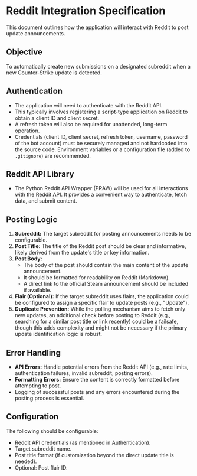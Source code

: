 # Reddit Integration Specification

This document outlines how the application will interact with Reddit to post update announcements.

## Objective

To automatically create new submissions on a designated subreddit when a new Counter-Strike update is detected.

## Authentication

*   The application will need to authenticate with the Reddit API.
*   This typically involves registering a script-type application on Reddit to obtain a client ID and client secret.
*   A refresh token will also be required for unattended, long-term operation.
*   Credentials (client ID, client secret, refresh token, username, password of the bot account) must be securely managed and not hardcoded into the source code. Environment variables or a configuration file (added to `.gitignore`) are recommended.

## Reddit API Library

*   The Python Reddit API Wrapper (PRAW) will be used for all interactions with the Reddit API. It provides a convenient way to authenticate, fetch data, and submit content.

## Posting Logic

1.  **Subreddit:** The target subreddit for posting announcements needs to be configurable.
2.  **Post Title:** The title of the Reddit post should be clear and informative, likely derived from the update's title or key information.
3.  **Post Body:**
    *   The body of the post should contain the main content of the update announcement.
    *   It should be formatted for readability on Reddit (Markdown).
    *   A direct link to the official Steam announcement should be included if available.
4.  **Flair (Optional):** If the target subreddit uses flairs, the application could be configured to assign a specific flair to update posts (e.g., "Update").
5.  **Duplicate Prevention:** While the polling mechanism aims to fetch only new updates, an additional check before posting to Reddit (e.g., searching for a similar post title or link recently) could be a failsafe, though this adds complexity and might not be necessary if the primary update identification logic is robust.

## Error Handling

*   **API Errors:** Handle potential errors from the Reddit API (e.g., rate limits, authentication failures, invalid subreddit, posting errors).
*   **Formatting Errors:** Ensure the content is correctly formatted before attempting to post.
*   Logging of successful posts and any errors encountered during the posting process is essential.

## Configuration

The following should be configurable:
*   Reddit API credentials (as mentioned in Authentication).
*   Target subreddit name.
*   Post title format (if customization beyond the direct update title is needed).
*   Optional: Post flair ID. 